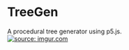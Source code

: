 # TreeGen
A procedural tree generator using p5.js.
<br />
<a href="https://imgur.com/5dbVjBp"><img src="https://i.imgur.com/5dbVjBp.jpg" title="source: imgur.com" /></a>
